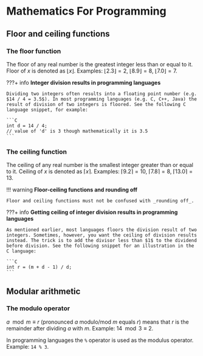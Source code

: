 # Mathematics For Programming

## Floor and ceiling functions

### The floor function

The floor of any real number is the greatest integer less than or equal to it. Floor of $x$ is denoted as $⌊x⌋$. Examples: $⌊2.3⌋ = 2$, $⌊8.9⌋ = 8$, $⌊7.0⌋ = 7$.

???+ info
    **Integer division results in programming languages**

    Dividing two integers often results into a floating point number (e.g. $14 / 4 = 3.5$). In most programming languages (e.g. C, C++, Java) the result of division of two integers is floored. See the following C language snippet, for example:

    ```C
    int d = 14 / 4;
    // value of 'd' is 3 though mathematically it is 3.5
    ```

### The ceiling function

The ceiling of any real number is the smallest integer greater than or equal to it. Ceiling of $x$ is denoted as $⌈x⌉$. Examples: $⌈9.2⌉ = 10$, $⌈7.8⌉ = 8$, $⌈13.0⌉ = 13$.

!!! warning
    **Floor-ceiling functions and rounding off**

    Floor and ceiling functions must not be confused with _rounding off_.

???+ info
    **Getting ceiling of integer division results in programming languages**

    As mentioned earlier, most languages floors the division result of two integers. Sometimes, however, you want the ceiling of division results instead. The trick is to add the divisor less than $1$ to the dividend before division. See the following snippet for an illustration in the C language:

    ```C
    int r = (m + d - 1) / d;
    ```

## Modular arithmetic

### The modulo operator

$a \mod m ≡ r$ (pronounced $a$ modulo/mod $m$ equals $r$) means that $r$ is the remainder after dividing $a$ with $m$. Example: $14 \mod 3 ≡ 2$.

In programming languages the `%` operator is used as the modulus operator. Example: `14 % 3`.
